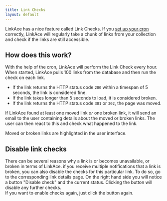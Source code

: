 ```yaml
---
title: Link Checks
layout: default
---
```


LinkAce has a nice feature called Link Checks. If you [set up your cron](/docs/v1/configuration/system-settings) 
correctly, LinkAce will regularly take a chunk of links from your collection and check if the links are still 
accessible.

## How does this work?

With the help of the cron, LinkAce will perform the Link Check every hour. When started, LinkAce pulls 100 links
from the database and then run the check on each link.

* If the link returns the HTTP status code `200` within a timespan of 5 seconds, the link is considered fine.
* If the link takes longer than 5 seconds to load, it is considered broken.
* If the link returns the HTTP status code `301` or `302`, the page was moved.

If LinkAce found at least one moved link *or* one broken link, it will send an email to the user containing details
about the moved or broken links. The user can then react to this and check what happened to the link.

Moved or broken links are highlighted in the user interface.

## Disable link checks

There can be several reasons why a link is or becomes unavailable, or broken in terms of LinkAce. if you receive 
multiple notifications that a link is broken, you can also disable the checks for this particular link. To do so,
go to the corresponding link details page. On the right hand side you will notice a button "Disable check" and the
current status. Clicking the button will disable any further checks.  
If you want to enable checks again, just click the button again.
